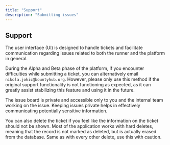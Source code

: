 ```yaml
---
title: "Support"
description: "Submitting issues"
---
```


## Support

The user interface (UI) is designed to handle tickets and facilitate communication regarding issues related to both the runner and the platform in general.

During the Alpha and Beta phase of the platform, if you encounter difficulties while submitting a ticket, you can alternatively email `nikola.jokic@bountyhub.org`. However, please only use this method if the original support functionality is not functioning as expected, as it can greatly assist stabilizing this feature and using it in the future.

The issue board is private and accessible only to you and the internal team working on the issue. Keeping issues private helps in effectively communicating potentially sensitive information.

You can also delete the ticket if you feel like the information on the ticket should not be shown. Most of the application works with hard deletes, meaning that the record is not marked as deleted, but is actually erased from the database. Same as with every other delete, use this with caution.
